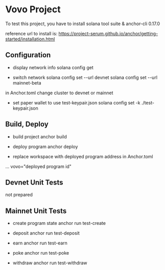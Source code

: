 # Vovo Project

To test this project, you have to install solana tool suite & anchor-cli 0.17.0

reference url to install is:
https://project-serum.github.io/anchor/getting-started/installation.html

## Configuration
- display network info
solana config get

- switch network
solana config set --url devnet
solana config set --url mainnet-beta

in Anchor.toml
change cluster to devnet or mainnet

- set paper wallet to use test-keypair.json
solana config set -k ./test-keypair.json

## Build, Deploy
- build project
anchor build

- deploy program
anchor deploy

- replace workspace with deployed program address
in Anchor.toml

...
vovo="deployed program id"

## Devnet Unit Tests
not prepared

## Mainnet Unit Tests

- create program state
anchor run test-create

- deposit
anchor run test-deposit

- earn
anchor run test-earn

- poke
anchor run test-poke

- withdraw
anchor run test-withdraw
